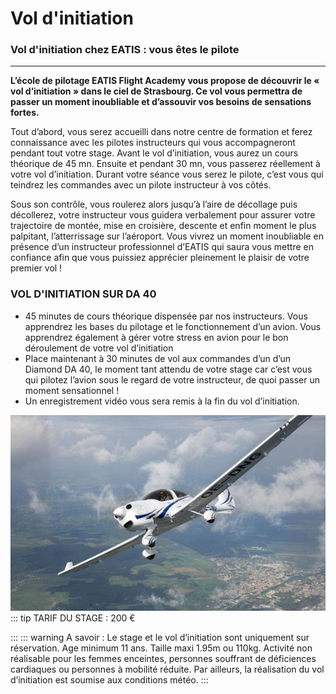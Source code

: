 # Vol d'initiation

### Vol d'initiation chez EATIS : vous êtes le pilote
---
**L’école de pilotage EATIS Flight Academy vous propose de découvrir le « vol d’initiation » dans le ciel de Strasbourg. Ce vol vous permettra de passer un moment inoubliable et d’assouvir vos besoins de sensations fortes.**

Tout d’abord, vous serez accueilli dans notre centre de formation et ferez connaissance avec les pilotes instructeurs qui vous accompagneront pendant tout votre stage. Avant le vol d’initiation, vous aurez un cours théorique de 45 mn. Ensuite et pendant 30 mn, vous passerez réellement à votre vol d’initiation. Durant votre séance vous serez le pilote, c’est vous qui teindrez les commandes avec un pilote instructeur à vos côtés.

Sous son contrôle, vous roulerez alors jusqu’à l’aire de décollage puis décollerez, votre instructeur vous guidera verbalement pour assurer votre trajectoire de montée, mise en croisière, descente et enfin moment le plus palpitant, l’atterrissage sur l’aéroport. Vous vivrez un moment inoubliable en présence d’un instructeur professionnel d’EATIS qui saura vous mettre en confiance afin que vous puissiez apprécier pleinement le plaisir de votre premier vol !

### VOL D'INITIATION SUR DA 40

- 45 minutes de cours théorique dispensée par nos instructeurs. Vous apprendrez les bases du pilotage et le fonctionnement d’un avion. Vous apprendrez également à gérer votre stress en avion pour le bon déroulement de votre vol d’initiation
- Place maintenant à 30 minutes de vol aux commandes d’un d’un Diamond DA 40, le moment tant attendu de votre stage car c’est vous qui pilotez l’avion sous le regard de votre instructeur, de quoi passer un moment sensationnel !
- Un enregistrement vidéo vous sera remis à la fin du vol d’initiation.

![](../assets/img/initiation.jpg)
::: tip TARIF DU STAGE : 
200 €

:::
::: warning A savoir :
Le stage et le vol d’initiation sont uniquement sur réservation. Age minimum 11 ans. Taille maxi 1.95m ou 110kg. Activité non réalisable pour les femmes enceintes, personnes souffrant de déficiences cardiaques ou personnes à mobilité réduite. Par ailleurs, la réalisation du vol d’initiation est soumise aux conditions météo.
:::